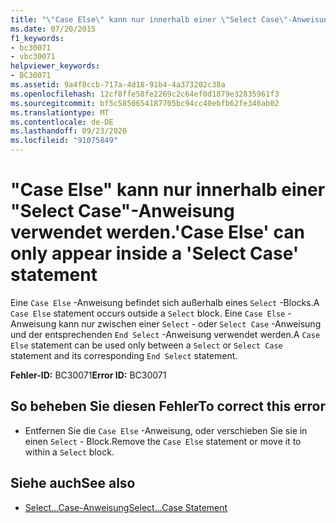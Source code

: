 ```yaml
---
title: "\"Case Else\" kann nur innerhalb einer \"Select Case\"-Anweisung verwendet werden."
ms.date: 07/20/2015
f1_keywords:
- bc30071
- vbc30071
helpviewer_keywords:
- BC30071
ms.assetid: 9a4f8ccb-717a-4d18-91b4-4a373202c38a
ms.openlocfilehash: 12cf8ffe58fe2269c2c64ef0d1879e32835961f3
ms.sourcegitcommit: bf5c5850654187705bc94cc40ebfb62fe346ab02
ms.translationtype: MT
ms.contentlocale: de-DE
ms.lasthandoff: 09/23/2020
ms.locfileid: "91075849"
---
```

# <a name="case-else-can-only-appear-inside-a-select-case-statement"></a><span data-ttu-id="9f6fa-102">"Case Else" kann nur innerhalb einer "Select Case"-Anweisung verwendet werden.</span><span class="sxs-lookup"><span data-stu-id="9f6fa-102">'Case Else' can only appear inside a 'Select Case' statement</span></span>

<span data-ttu-id="9f6fa-103">Eine `Case Else` -Anweisung befindet sich außerhalb eines `Select` -Blocks.</span><span class="sxs-lookup"><span data-stu-id="9f6fa-103">A `Case Else` statement occurs outside a `Select` block.</span></span> <span data-ttu-id="9f6fa-104">Eine `Case Else` -Anweisung kann nur zwischen einer `Select` - oder `Select Case` -Anweisung und der entsprechenden `End Select` -Anweisung verwendet werden.</span><span class="sxs-lookup"><span data-stu-id="9f6fa-104">A `Case Else` statement can be used only between a `Select` or `Select Case` statement and its corresponding `End Select` statement.</span></span>  
  
 <span data-ttu-id="9f6fa-105">**Fehler-ID:** BC30071</span><span class="sxs-lookup"><span data-stu-id="9f6fa-105">**Error ID:** BC30071</span></span>  
  
## <a name="to-correct-this-error"></a><span data-ttu-id="9f6fa-106">So beheben Sie diesen Fehler</span><span class="sxs-lookup"><span data-stu-id="9f6fa-106">To correct this error</span></span>  
  
- <span data-ttu-id="9f6fa-107">Entfernen Sie die `Case Else` -Anweisung, oder verschieben Sie sie in einen `Select` - Block.</span><span class="sxs-lookup"><span data-stu-id="9f6fa-107">Remove the `Case Else` statement or move it to within a `Select` block.</span></span>  
  
## <a name="see-also"></a><span data-ttu-id="9f6fa-108">Siehe auch</span><span class="sxs-lookup"><span data-stu-id="9f6fa-108">See also</span></span>

- [<span data-ttu-id="9f6fa-109">Select...Case-Anweisung</span><span class="sxs-lookup"><span data-stu-id="9f6fa-109">Select...Case Statement</span></span>](../language-reference/statements/select-case-statement.md)

